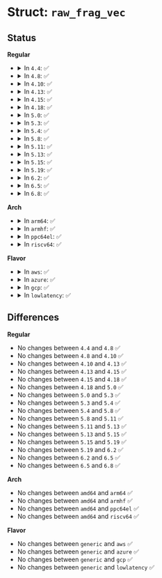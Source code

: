 # Struct: <code>raw_frag_vec</code>

## Status
<b>Regular</b>
<ul>
<li>
<details>
<summary>In <code>4.4</code>: ✅</summary>

```c
struct raw_frag_vec {
    struct msghdr *msg;
    union (anon) hdr;
    int hlen;
};
```
</details>
</li>
<li>
<details>
<summary>In <code>4.8</code>: ✅</summary>

```c
struct raw_frag_vec {
    struct msghdr *msg;
    union (anon) hdr;
    int hlen;
};
```
</details>
</li>
<li>
<details>
<summary>In <code>4.10</code>: ✅</summary>

```c
struct raw_frag_vec {
    struct msghdr *msg;
    union (anon) hdr;
    int hlen;
};
```
</details>
</li>
<li>
<details>
<summary>In <code>4.13</code>: ✅</summary>

```c
struct raw_frag_vec {
    struct msghdr *msg;
    union (anon) hdr;
    int hlen;
};
```
</details>
</li>
<li>
<details>
<summary>In <code>4.15</code>: ✅</summary>

```c
struct raw_frag_vec {
    struct msghdr *msg;
    union (anon) hdr;
    int hlen;
};
```
</details>
</li>
<li>
<details>
<summary>In <code>4.18</code>: ✅</summary>

```c
struct raw_frag_vec {
    struct msghdr *msg;
    union (anon) hdr;
    int hlen;
};
```
</details>
</li>
<li>
<details>
<summary>In <code>5.0</code>: ✅</summary>

```c
struct raw_frag_vec {
    struct msghdr *msg;
    union (anon) hdr;
    int hlen;
};
```
</details>
</li>
<li>
<details>
<summary>In <code>5.3</code>: ✅</summary>

```c
struct raw_frag_vec {
    struct msghdr *msg;
    union (anon) hdr;
    int hlen;
};
```
</details>
</li>
<li>
<details>
<summary>In <code>5.4</code>: ✅</summary>

```c
struct raw_frag_vec {
    struct msghdr *msg;
    union (anon) hdr;
    int hlen;
};
```
</details>
</li>
<li>
<details>
<summary>In <code>5.8</code>: ✅</summary>

```c
struct raw_frag_vec {
    struct msghdr *msg;
    union (anon) hdr;
    int hlen;
};
```
</details>
</li>
<li>
<details>
<summary>In <code>5.11</code>: ✅</summary>

```c
struct raw_frag_vec {
    struct msghdr *msg;
    union (anon) hdr;
    int hlen;
};
```
</details>
</li>
<li>
<details>
<summary>In <code>5.13</code>: ✅</summary>

```c
struct raw_frag_vec {
    struct msghdr *msg;
    union (anon) hdr;
    int hlen;
};
```
</details>
</li>
<li>
<details>
<summary>In <code>5.15</code>: ✅</summary>

```c
struct raw_frag_vec {
    struct msghdr *msg;
    union (anon) hdr;
    int hlen;
};
```
</details>
</li>
<li>
<details>
<summary>In <code>5.19</code>: ✅</summary>

```c
struct raw_frag_vec {
    struct msghdr *msg;
    union (anon) hdr;
    int hlen;
};
```
</details>
</li>
<li>
<details>
<summary>In <code>6.2</code>: ✅</summary>

```c
struct raw_frag_vec {
    struct msghdr *msg;
    union (anon) hdr;
    int hlen;
};
```
</details>
</li>
<li>
<details>
<summary>In <code>6.5</code>: ✅</summary>

```c
struct raw_frag_vec {
    struct msghdr *msg;
    union (anon) hdr;
    int hlen;
};
```
</details>
</li>
<li>
<details>
<summary>In <code>6.8</code>: ✅</summary>

```c
struct raw_frag_vec {
    struct msghdr *msg;
    union (anon) hdr;
    int hlen;
};
```
</details>
</li>
</ul>
<b>Arch</b>
<ul>
<li>
<details>
<summary>In <code>arm64</code>: ✅</summary>

```c
struct raw_frag_vec {
    struct msghdr *msg;
    union (anon) hdr;
    int hlen;
};
```
</details>
</li>
<li>
<details>
<summary>In <code>armhf</code>: ✅</summary>

```c
struct raw_frag_vec {
    struct msghdr *msg;
    union (anon) hdr;
    int hlen;
};
```
</details>
</li>
<li>
<details>
<summary>In <code>ppc64el</code>: ✅</summary>

```c
struct raw_frag_vec {
    struct msghdr *msg;
    union (anon) hdr;
    int hlen;
};
```
</details>
</li>
<li>
<details>
<summary>In <code>riscv64</code>: ✅</summary>

```c
struct raw_frag_vec {
    struct msghdr *msg;
    union (anon) hdr;
    int hlen;
};
```
</details>
</li>
</ul>
<b>Flavor</b>
<ul>
<li>
<details>
<summary>In <code>aws</code>: ✅</summary>

```c
struct raw_frag_vec {
    struct msghdr *msg;
    union (anon) hdr;
    int hlen;
};
```
</details>
</li>
<li>
<details>
<summary>In <code>azure</code>: ✅</summary>

```c
struct raw_frag_vec {
    struct msghdr *msg;
    union (anon) hdr;
    int hlen;
};
```
</details>
</li>
<li>
<details>
<summary>In <code>gcp</code>: ✅</summary>

```c
struct raw_frag_vec {
    struct msghdr *msg;
    union (anon) hdr;
    int hlen;
};
```
</details>
</li>
<li>
<details>
<summary>In <code>lowlatency</code>: ✅</summary>

```c
struct raw_frag_vec {
    struct msghdr *msg;
    union (anon) hdr;
    int hlen;
};
```
</details>
</li>
</ul>

## Differences
<b>Regular</b>
<ul>
<li>
No changes between <code>4.4</code> and <code>4.8</code> ✅
</li>
<li>
No changes between <code>4.8</code> and <code>4.10</code> ✅
</li>
<li>
No changes between <code>4.10</code> and <code>4.13</code> ✅
</li>
<li>
No changes between <code>4.13</code> and <code>4.15</code> ✅
</li>
<li>
No changes between <code>4.15</code> and <code>4.18</code> ✅
</li>
<li>
No changes between <code>4.18</code> and <code>5.0</code> ✅
</li>
<li>
No changes between <code>5.0</code> and <code>5.3</code> ✅
</li>
<li>
No changes between <code>5.3</code> and <code>5.4</code> ✅
</li>
<li>
No changes between <code>5.4</code> and <code>5.8</code> ✅
</li>
<li>
No changes between <code>5.8</code> and <code>5.11</code> ✅
</li>
<li>
No changes between <code>5.11</code> and <code>5.13</code> ✅
</li>
<li>
No changes between <code>5.13</code> and <code>5.15</code> ✅
</li>
<li>
No changes between <code>5.15</code> and <code>5.19</code> ✅
</li>
<li>
No changes between <code>5.19</code> and <code>6.2</code> ✅
</li>
<li>
No changes between <code>6.2</code> and <code>6.5</code> ✅
</li>
<li>
No changes between <code>6.5</code> and <code>6.8</code> ✅
</li>
</ul>
<b>Arch</b>
<ul>
<li>
No changes between <code>amd64</code> and <code>arm64</code> ✅
</li>
<li>
No changes between <code>amd64</code> and <code>armhf</code> ✅
</li>
<li>
No changes between <code>amd64</code> and <code>ppc64el</code> ✅
</li>
<li>
No changes between <code>amd64</code> and <code>riscv64</code> ✅
</li>
</ul>
<b>Flavor</b>
<ul>
<li>
No changes between <code>generic</code> and <code>aws</code> ✅
</li>
<li>
No changes between <code>generic</code> and <code>azure</code> ✅
</li>
<li>
No changes between <code>generic</code> and <code>gcp</code> ✅
</li>
<li>
No changes between <code>generic</code> and <code>lowlatency</code> ✅
</li>
</ul>
